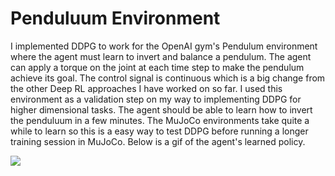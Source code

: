 # Penduluum Environment
I implemented DDPG to work for the OpenAI gym's Pendulum environment where the agent must learn to invert and balance a pendulum. The agent can apply a torque on the joint at each time step to make the pendulum achieve its goal. The control signal is continuous which is a big change from the other Deep RL approaches I have worked on so far. I used this environment as a validation step on my way to implementing DDPG for higher dimensional tasks. The agent should be able to learn how to invert the penduluum in a few minutes. The MuJoCo environments take quite a while to learn so this is a easy way to test DDPG before running a longer training session in MuJoCo. Below is a gif of the agent's learned policy. <br />

![](media/learned_policy_pendulum.gif)

